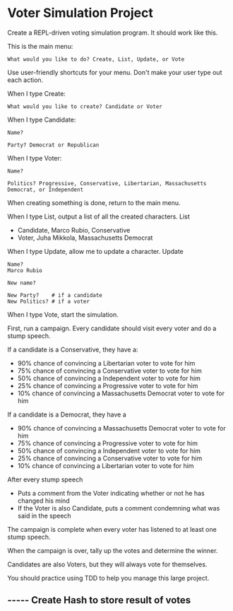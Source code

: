 # Voter Simulation Project

Create a REPL-driven voting simulation program. It should work like this.

This is the main menu:

```
What would you like to do? Create, List, Update, or Vote
```

Use user-friendly shortcuts for your menu. Don't make your user type out each action.

When I type Create:

```
What would you like to create? Candidate or Voter
```

When I type Candidate:

```
Name?

Party? Democrat or Republican
```

When I type Voter:

```
Name?

Politics? Progressive, Conservative, Libertarian, Massachusetts Democrat, or Independent
```

When creating something is done, return to the main menu.

When I type List, output a list of all the created characters.
List
* Candidate, Marco Rubio, Conservative
* Voter, Juha Mikkola, Massachusetts Democrat

When I type Update, allow me to update a character.
Update

```
Name?
Marco Rubio

New name?

New Party?    # if a candidate
New Politics? # if a voter
```

When I type Vote, start the simulation.

First, run a campaign. Every candidate should visit every voter and do a stump speech.

If a candidate is a Conservative, they have a:

- 90% chance of convincing a Libertarian voter to vote for him
- 75% chance of convincing a Conservative voter to vote for him
- 50% chance of convincing a Independent voter to vote for him
- 25% chance of convincing a Progressive voter to vote for him
- 10% chance of convincing a Massachusetts Democrat voter to vote for him

If a candidate is a Democrat, they have a
- 90% chance of convincing a Massachusetts Democrat voter to vote for him
- 75% chance of convincing a Progressive voter to vote for him
- 50% chance of convincing a Independent voter to vote for him
- 25% chance of convincing a Conservative voter to vote for him
- 10% chance of convincing a Libertarian voter to vote for him

After every stump speech
- Puts a comment from the Voter indicating whether or not he has changed his mind
- If the Voter is also Candidate, puts a comment condemning what was said in the speech

The campaign is complete when every voter has listened to at least one stump speech.

When the campaign is over, tally up the votes and determine the winner.

Candidates are also Voters, but they will always vote for themselves.

You should practice using TDD to help you manage this large project.

----- Create Hash to store result of votes
-----
